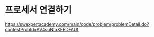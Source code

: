 # 프로세서 연결하기
https://swexpertacademy.com/main/code/problem/problemDetail.do?contestProbId=AV4suNtaXFEDFAUf


```java

```